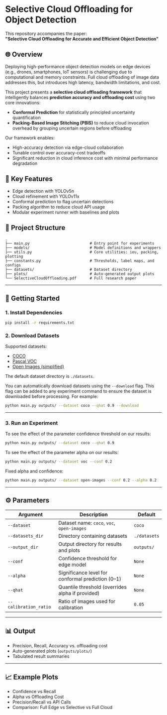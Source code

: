 # Selective Cloud Offloading for Object Detection

This repository accompanies the paper:  
**"Selective Cloud Offloading for Accurate and Efficient Object Detection"**

## 🌐 Overview

Deploying high-performance object detection models on edge devices (e.g., drones, smartphones, IoT sensors) is challenging due to computational and memory constraints. Full cloud offloading of image data addresses this, but introduces high latency, bandwidth limitations, and cost.

This project presents a **selective cloud offloading framework** that intelligently balances **prediction accuracy and offloading cost** using two core innovations:

- **Conformal Prediction** for statistically principled uncertainty quantification
- **Packing-Based Image Stitching (PBIS)** to reduce cloud invocation overhead by grouping uncertain regions before offloading

Our framework enables:

- High-accuracy detection via edge-cloud collaboration
- Tunable control over accuracy-cost tradeoffs
- Significant reduction in cloud inference cost with minimal performance degradation

## 🧠 Key Features

- Edge detection with YOLOv5n
- Cloud refinement with YOLOv11x
- Conformal prediction to flag uncertain detections
- Packing algorithm to reduce cloud API usage
- Modular experiment runner with baselines and plots

## 📁 Project Structure

```
.
├── main.py                           # Entry point for experiments
├── models/                           # Model definitions and wrappers
├── utils.py                          # Core utilities: iou, packing, plotting
├── constants.py                      # Thresholds, label maps, and configs
├── datasets/                         # Dataset directory
├── plots/                            # Auto-generated output plots
└── SelectiveCloudOffloading.pdf      # Full research paper
```

---

## 🚀 Getting Started

### 1. Install Dependencies

```bash
pip install -r requirements.txt
```

### 2. Download Datasets

Supported datasets:

- [COCO](https://cocodataset.org/#download)
- [Pascal VOC](http://host.robots.ox.ac.uk/pascal/VOC/)
- [Open Images (simplified)](https://storage.googleapis.com/openimages/web/index.html)

The default dataset directory is `./datasets`.

You can automatically download datasets using the `--download` flag. This flag can be added to any experiment command to ensure the dataset is downloaded before processing. For example:

```bash
python main.py outputs/ --dataset coco --qhat 0.9 --download
```

---

### 3. Run an Experiment

To see the effect of the parameter confidence threshold on our results:

```bash
python main.py outputs/ --dataset coco --qhat 0.9
```

To see the effect of the parameter alpha on our results:

```bash
python main.py outputs/ --dataset voc --conf 0.2
```

Fixed alpha and confidence:

```bash
python main.py outputs/ --dataset open-images --conf 0.2 --alpha 0.2
```

---

## ⚙️ Parameters

| Argument              | Description                                       | Default      |
| --------------------- | ------------------------------------------------- | ------------ |
| `--dataset`           | Dataset name: `coco`, `voc`, `open-images`        | `coco`       |
| `--datasets_dir`      | Directory containing datasets                     | `./datasets` |
| `--output_dir`        | Output directory for results and plots            | `outputs/`   |
| `--conf`              | Confidence threshold for edge model               | `None`       |
| `--alpha`             | Significance level for conformal prediction (0–1) | `None`       |
| `--qhat`              | Quantile threshold (overrides alpha if provided)  | `None`       |
| `--calibration_ratio` | Ratio of images used for calibration              | `0.05`       |

---

## 📊 Output

- Precision, Recall, Accuracy vs. offloading cost
- Auto-generated plots (`outputs/plots/`)
- Tabulated result summaries

---

## 📈 Example Plots

- Confidence vs Recall
- Alpha vs Offloading Cost
- Precision/Recall vs API Calls
- Comparison: Full Edge vs Selective vs Full Cloud
